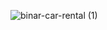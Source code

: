 ![binar-car-rental (1)](https://github.com/XisUndefined/24001143-synrgy7-muh-bcr-ch5/assets/91261170/a2c3f01f-d1df-48e4-8007-48b3d69d2466)
